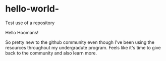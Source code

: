 # hello-world-
Test use of a repository 

Hello Hoomans!

So pretty new to the github community even though I've been using the resources throughout my undergradute program. Feels like it's time to give back to the community and also learn more. 
